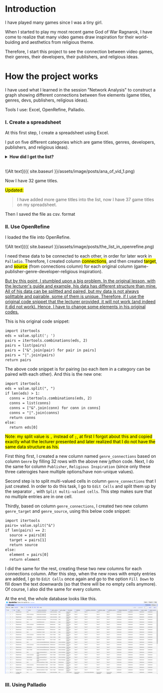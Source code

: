 # Introduction

I have played many games since I was a tiny girl.

When I started to play my most recent game God of War Ragnarok, I have come to realize that many video games draw inspiration for their world-buiding and aesthetics from religious theme.

Therefore, I start this project to see the connection between video games, their genres, their developers, their publishers, and religious ideas.

# How the project works

I have used what I learned in the session "Network Analysis" to construct a graph showing different connections between five elements (game titles, genres, devs, publishers, religious ideas).

Tools I use: Excel, OpenRefine, Palladio.

### I. Create a spreadsheet

At this first step, I create a spreadsheet using Excel.

I put on five different categories which are game titles, genres, developers, publishers, and religious ideas).

<details>
<summary><b>How did I get the list?</b></summary>
<blockquote>
This step, unfortunately, I have to do it manually. The web scraping method can only provide me game titles, their developers, their genres, and their publishers, since these are actual tags on steam platform, meanwhile there has never been a tag for religious inspiration (understandable!). Therefore, I tried to use my own experience, gathering all the games that I haved played and see whether they have religious inspiration or not.
</blockquote>
</details><br>

![Alt text]({{ site.baseurl }}/assets/image/posts/ana_of_vid_1.png)

Now I have 32 game titles. 

<mark>Updated:</mark>
>I have added more game titles into the list, now I have 37 game titles on my spreadsheet.

Then I saved the file as csv. format

### II. Use OpenRefine

I loaded the file into OpenRefine.


![Alt text]({{ site.baseurl }}/assets/image/posts/the_list_in_openrefine.png)

I need these data to be connected to each other, in order for later work in `Palladio`. Therefore, I created column <mark>connections</mark>, and then created <mark>target</mark>, and <mark>source</mark> (from connections column) for each original column (game-publisher-genre-developer-religious inspiration).  

<u>But by this point, I stumbled upon a big problem. In the original lesson, with the lecturer's guide and example, his data has different structure than mine. All of his data can be splitted and paired, but my data is not always splittable and pairable, some of them is unique. Therefore, if I use the original code snippet that the lecturer provided, it will not work (and indeed it did not work). Hence, I have to change some elements in his original codes.</u>

This is his original code snippet:
```
import itertools
eds = value.split('; ')
pairs = itertools.combinations(eds, 2)
pairs = list(pairs)
pairs = ["&".join(pair) for pair in pairs]
pairs = "|".join(pairs)
return pairs
```
The above code snippet is for pairing (so each item in a category can be paired with each other). And this is the new one:
```
import itertools
eds = value.split(", ")
if len(eds) > 1:
  conns = itertools.combinations(eds, 2)
  conns = list(conns)
  conns = ["&".join(conn) for conn in conns]
  conns = "|".join(conns)
  return conns
else:
  return eds[0]
```
<mark>Note: my split value is `,` instead of `;`, at first I forgot about this and copied exactly what the lecturer presented and later realized that I do not have the same data structure as his.</mark>

First thing first, I created a new column named `genre_connections` based on column `Genre` by filling 32 rows with the above new jython code. Next, I do the same for column `Publisher`, `Religious Inspiration` (since only these three caterogies have multiple options/have non-unique values). 

Second step is to split multi-valued cells in column `genre_connections` that I just created. In order to do this task, I go to `Edit Cells` and split them up by the separator `,` with `Split multi-valued cells`. This step makes sure that no multiple entries are in one cell. 

Thirdly, based on column `genre_connections`, I created two new column `genre_target` and `genre_source`, using this below code snippet:
```
import itertools
pairs= value.split("&")
if len(pairs) == 2:
  source = pairs[0]
  target = pairs[1]
  return source
else:
  element = pairs[0]
  return element 
```
I did the same for the rest, creating these two new columns for each connections column. After this step, when the new rows with empty entries are added, I go to `Edit Cells` once again and go to the option `Fill Down` to fill down the text downwards (so that there will be no empty cells anymore). Of course, I also did the same for every column.

At the end, the whole database looks like this.  
![Alt text](<../assets/image/posts/Screenshot 2023-09-29 131458.png>)

### III. Using Palladio